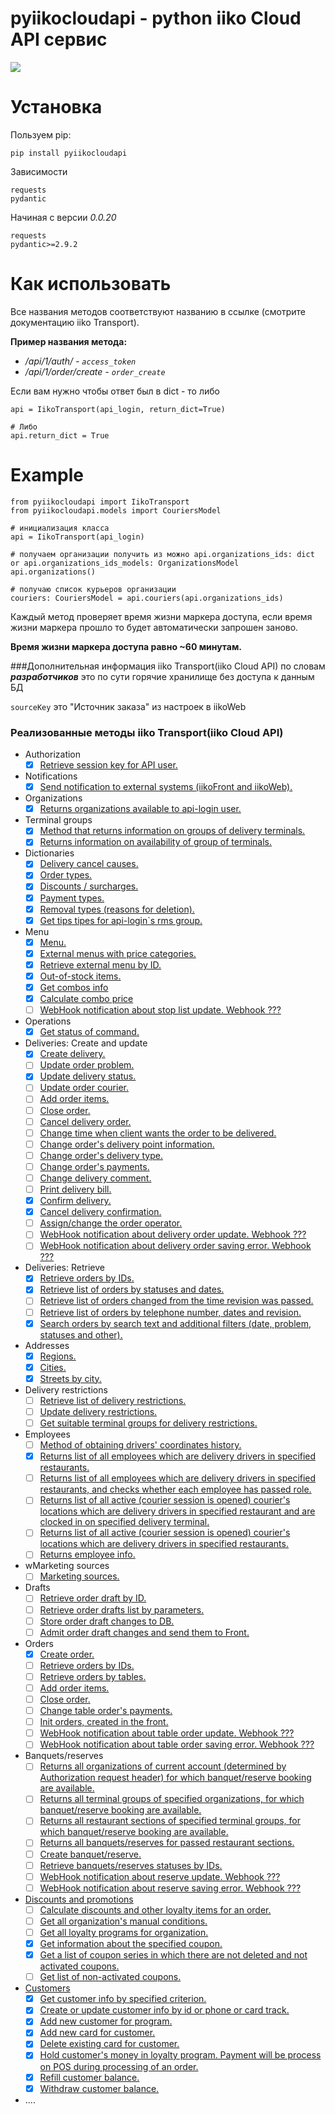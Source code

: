 # pyiikocloudapi - python iiko Cloud API сервис

![](https://www.python.org/static/img/python-logo.png) 

Установка
============

Пользуем pip:
    
```
pip install pyiikocloudapi
```

Зависимости

    requests
    pydantic

Начиная с версии _0.0.20_

    requests
    pydantic>=2.9.2
    
Как использовать
============
Все названия методов соответствуют названию в ссылке (смотрите документацию iiko Transport).


**Пример названия метода:** 

- _/api/1/auth/        - `access_token`_
- _/api/1/order/create - `order_create`_



Если вам нужно чтобы ответ был в dict - то либо 
    
    api = IikoTransport(api_login, return_dict=True)

    # Либо
    api.return_dict = True

Example
============
    from pyiikocloudapi import IikoTransport
    from pyiikocloudapi.models import CouriersModel

    # инициализация класса 
    api = IikoTransport(api_login)

    # получаем организации получить из можно api.organizations_ids: dict or api.organizations_ids_models: OrganizationsModel
    api.organizations()

    # получаю список курьеров организации
    couriers: CouriersModel = api.couriers(api.organizations_ids)

Каждый метод проверяет время жизни маркера доступа, если время жизни маркера прошло то будет автоматически запрошен заново.

**Время жизни маркера доступа равно ~60 минутам.**


###Дополнительная информация
iiko Transport(iiko Cloud API) по словам _**разработчиков**_ это по сути горячие хранилище без доступа к данным БД

`sourceKey` это "Источник заказа" из настроек в iikoWeb


### Реализованные методы iiko Transport(iiko Cloud API) 
- Authorization
  - [x] [Retrieve session key for API user.](https://api-ru.iiko.services/#tag/Authorization/paths/~1api~11~1access_token/post)
- Notifications
  - [x] [Send notification to external systems (iikoFront and iikoWeb).](https://api-ru.iiko.services/#tag/Notifications/paths/~1api~11~1notifications~1send/post)
- Organizations
  - [x] [Returns organizations available to api-login user.](https://api-ru.iiko.services/#tag/Organizations/paths/~1api~11~1organizations/post)
- Terminal groups
  - [x] [Method that returns information on groups of delivery terminals.](https://api-ru.iiko.services/#tag/Terminal-groups/paths/~1api~11~1terminal_groups/post)
  - [x] [Returns information on availability of group of terminals.](https://api-ru.iiko.services/#tag/Terminal-groups/paths/~1api~11~1terminal_groups~1is_alive/post)
- Dictionaries
  - [x] [Delivery cancel causes.](https://api-ru.iiko.services/#tag/Dictionaries/paths/~1api~11~1cancel_causes/post)
  - [x] [Order types.](https://api-ru.iiko.services/#tag/Dictionaries/paths/~1api~11~1deliveries~1order_types/post)
  - [x] [Discounts / surcharges.](https://api-ru.iiko.services/#tag/Dictionaries/paths/~1api~11~1discounts/post)
  - [x] [Payment types.](https://api-ru.iiko.services/#tag/Dictionaries/paths/~1api~11~1payment_types/post)
  - [x] [Removal types (reasons for deletion).](https://api-ru.iiko.services/#tag/Dictionaries/paths/~1api~11~1removal_types/post)
  - [x] [Get tips tipes for api-login`s rms group.](https://api-ru.iiko.services/#tag/Dictionaries/paths/~1api~11~1tips_types/post)
- Menu
  - [x] [Menu.](https://api-ru.iiko.services/#tag/Menu/paths/~1api~11~1nomenclature/post)
  - [x] [External menus with price categories.](https://api-ru.iiko.services/#tag/Menu/paths/~1api~12~1menu/post)
  - [x] [Retrieve external menu by ID.](https://api-ru.iiko.services/#tag/Menu/paths/~1api~12~1menu~1by_id/post)
  - [x] [Out-of-stock items.](https://api-ru.iiko.services/#tag/Menu/paths/~1api~11~1stop_lists/post)
  - [x] [Get combos info](https://api-ru.iiko.services/#tag/Menu/paths/~1api~11~1combo/post)
  - [x] [Calculate combo price](https://api-ru.iiko.services/#tag/Menu/paths/~1api~11~1combo~1calculate/post)
  - [ ] [WebHook notification about stop list update. Webhook ???](https://api-ru.iiko.services/#tag/Menu/paths/iikoTransport.PublicApi.Contracts.WebHooks.StopListUpdateWebHookEventInfo/post)
- Operations
  - [x] [Get status of command.](https://api-ru.iiko.services/#tag/Operations/paths/~1api~11~1commands~1status/post)
- Deliveries: Create and update
  - [x] [Create delivery.](https://api-ru.iiko.services/#tag/Deliveries:-Create-and-update/paths/~1api~11~1deliveries~1create/post)
  - [ ] [Update order problem.](https://api-ru.iiko.services/#tag/Deliveries:-Create-and-update/paths/~1api~11~1deliveries~1update_order_problem/post)
  - [x] [Update delivery status.](https://api-ru.iiko.services/#tag/Deliveries:-Create-and-update/paths/~1api~11~1deliveries~1update_order_delivery_status/post)
  - [ ] [Update order courier.](https://api-ru.iiko.services/#tag/Deliveries:-Create-and-update/paths/~1api~11~1deliveries~1update_order_courier/post)
  - [ ] [Add order items.](https://api-ru.iiko.services/#tag/Deliveries:-Create-and-update/paths/~1api~11~1deliveries~1add_items/post)
  - [ ] [Close order.](https://api-ru.iiko.services/#tag/Deliveries:-Create-and-update/paths/~1api~11~1deliveries~1close/post)
  - [ ] [Cancel delivery order.](https://api-ru.iiko.services/#tag/Deliveries:-Create-and-update/paths/~1api~11~1deliveries~1cancel/post)
  - [ ] [Change time when client wants the order to be delivered.](https://api-ru.iiko.services/#tag/Deliveries:-Create-and-update/paths/~1api~11~1deliveries~1change_complete_before/post)
  - [ ] [Change order's delivery point information.](https://api-ru.iiko.services/#tag/Deliveries:-Create-and-update/paths/~1api~11~1deliveries~1change_delivery_point/post)
  - [ ] [Change order's delivery type.](https://api-ru.iiko.services/#tag/Deliveries:-Create-and-update/paths/~1api~11~1deliveries~1change_service_type/post)
  - [ ] [Change order's payments.](https://api-ru.iiko.services/#tag/Deliveries:-Create-and-update/paths/~1api~11~1deliveries~1change_payments/post)
  - [ ] [Change delivery comment.](https://api-ru.iiko.services/#tag/Deliveries:-Create-and-update/paths/~1api~11~1deliveries~1change_comment/post)
  - [ ] [Print delivery bill.](https://api-ru.iiko.services/#tag/Deliveries:-Create-and-update/paths/~1api~11~1deliveries~1print_delivery_bill/post)
  - [x] [Confirm delivery.](https://api-ru.iiko.services/#tag/Deliveries:-Create-and-update/paths/~1api~11~1deliveries~1confirm/post)
  - [x] [Cancel delivery confirmation.](https://api-ru.iiko.services/#tag/Deliveries:-Create-and-update/paths/~1api~11~1deliveries~1cancel_confirmation/post)
  - [ ] [Assign/change the order operator.](https://api-ru.iiko.services/#tag/Deliveries:-Create-and-update/paths/~1api~11~1deliveries~1change_operator/post)
  - [ ] [WebHook notification about delivery order update. Webhook ???](https://api-ru.iiko.services/#tag/Deliveries:-Create-and-update/paths/iikoTransport.PublicApi.Contracts.WebHooks.DeliveryOrderUpdateWebHookEventInfo/post)
  - [ ] [WebHook notification about delivery order saving error. Webhook ???](https://api-ru.iiko.services/#tag/Deliveries:-Create-and-update/paths/iikoTransport.PublicApi.Contracts.WebHooks.DeliveryOrderErrorWebHookEventInfo/post)
- Deliveries: Retrieve
  - [x] [Retrieve orders by IDs.](https://api-ru.iiko.services/#tag/Deliveries:-Retrieve/paths/~1api~11~1deliveries~1by_id/post)
  - [x] [Retrieve list of orders by statuses and dates.](https://api-ru.iiko.services/#tag/Deliveries:-Retrieve/paths/~1api~11~1deliveries~1by_delivery_date_and_status/post)
  - [ ] [Retrieve list of orders changed from the time revision was passed.](https://api-ru.iiko.services/#tag/Deliveries:-Retrieve/paths/~1api~11~1deliveries~1by_revision/post)
  - [ ] [Retrieve list of orders by telephone number, dates and revision.](https://api-ru.iiko.services/#tag/Deliveries:-Retrieve/paths/~1api~11~1deliveries~1by_delivery_date_and_phone/post)
  - [x] [Search orders by search text and additional filters (date, problem, statuses and other).](https://api-ru.iiko.services/#tag/Deliveries:-Retrieve/paths/~1api~11~1deliveries~1by_delivery_date_and_source_key_and_filter/post)
- Addresses
  - [x] [Regions.](https://api-ru.iiko.services/#tag/Addresses/paths/~1api~11~1regions/post)
  - [x] [Cities.](https://api-ru.iiko.services/#tag/Addresses/paths/~1api~11~1cities/post)
  - [x] [Streets by city.](https://api-ru.iiko.services/#tag/Addresses/paths/~1api~11~1streets~1by_city/post)
- Delivery restrictions
  - [ ] [Retrieve list of delivery restrictions.](https://api-ru.iiko.services/#tag/Delivery-restrictions/paths/~1api~11~1delivery_restrictions/post)
  - [ ] [Update delivery restrictions.](https://api-ru.iiko.services/#tag/Delivery-restrictions/paths/~1api~11~1delivery_restrictions~1update/post)
  - [ ] [Get suitable terminal groups for delivery restrictions.](https://api-ru.iiko.services/#tag/Delivery-restrictions/paths/~1api~11~1delivery_restrictions~1allowed/post)
- Employees
  - [ ] [Method of obtaining drivers' coordinates history.](https://api-ru.iiko.services/#tag/Employees/paths/~1api~11~1employees~1couriers~1locations~1by_time_offset/post)
  - [x] [Returns list of all employees which are delivery drivers in specified restaurants.](https://api-ru.iiko.services/#tag/Employees/paths/~1api~11~1employees~1couriers/post)
  - [ ] [Returns list of all employees which are delivery drivers in specified restaurants, and checks whether each employee has passed role.](https://api-ru.iiko.services/#tag/Employees/paths/~1api~11~1employees~1couriers~1by_role/post)
  - [ ] [Returns list of all active (courier session is opened) courier's locations which are delivery drivers in specified restaurant and are clocked in on specified delivery terminal.](https://api-ru.iiko.services/#tag/Employees/paths/~1api~11~1employees~1couriers~1active_location~1by_terminal/post)
  - [ ] [Returns list of all active (courier session is opened) courier's locations which are delivery drivers in specified restaurants.](https://api-ru.iiko.services/#tag/Employees/paths/~1api~11~1employees~1couriers~1active_location/post)
  - [ ] [Returns employee info.](https://api-ru.iiko.services/#tag/Employees/paths/~1api~11~1employees~1info/post)
- wMarketing sources
  - [ ] [Marketing sources.](https://api-ru.iiko.services/#tag/Marketing-sources/paths/~1api~11~1marketing_sources/post)
- Drafts
  - [ ] [Retrieve order draft by ID.](https://api-ru.iiko.services/#tag/Drafts/paths/~1api~11~1deliveries~1drafts~1by_id/post)
  - [ ] [Retrieve order drafts list by parameters.](https://api-ru.iiko.services/#tag/Drafts/paths/~1api~11~1deliveries~1drafts~1by_filter/post)
  - [ ] [Store order draft changes to DB.](https://api-ru.iiko.services/#tag/Drafts/paths/~1api~11~1deliveries~1drafts~1save/post)
  - [ ] [Admit order draft changes and send them to Front.](https://api-ru.iiko.services/#tag/Drafts/paths/~1api~11~1deliveries~1drafts~1commit/post)
- Orders
  - [x] [Create order.](https://api-ru.iiko.services/#tag/Orders/paths/~1api~11~1order~1create/post)
  - [ ] [Retrieve orders by IDs.](https://api-ru.iiko.services/#tag/Orders/paths/~1api~11~1order~1by_id/post)
  - [ ] [Retrieve orders by tables.](https://api-ru.iiko.services/#tag/Orders/paths/~1api~11~1order~1by_table/post)
  - [ ] [Add order items.](https://api-ru.iiko.services/#tag/Orders/paths/~1api~11~1order~1add_items/post)
  - [ ] [Close order.](https://api-ru.iiko.services/#tag/Orders/paths/~1api~11~1order~1close/post)
  - [ ] [Change table order's payments.](https://api-ru.iiko.services/#tag/Orders/paths/~1api~11~1order~1change_payments/post)
  - [ ] [Init orders, created in the front.](https://api-ru.iiko.services/#tag/Orders/paths/~1api~11~1order~1init_by_table/post)
  - [ ] [WebHook notification about table order update. Webhook ???](https://api-ru.iiko.services/#tag/Orders/paths/iikoTransport.PublicApi.Contracts.WebHooks.TableOrderUpdateWebHookEventInfo/post)
  - [ ] [WebHook notification about table order saving error. Webhook ???](https://api-ru.iiko.services/#tag/Orders/paths/iikoTransport.PublicApi.Contracts.WebHooks.TableOrderErrorWebHookEventInfo/post)
- Banquets/reserves
  - [ ] [Returns all organizations of current account (determined by Authorization request header) for which banquet/reserve booking are available.](https://api-ru.iiko.services/#tag/Banquetsreserves/paths/~1api~11~1reserve~1available_organizations/post)
  - [ ] [Returns all terminal groups of specified organizations, for which banquet/reserve booking are available.](https://api-ru.iiko.services/#tag/Banquetsreserves/paths/~1api~11~1reserve~1available_terminal_groups/post)
  - [ ] [Returns all restaurant sections of specified terminal groups, for which banquet/reserve booking are available.](https://api-ru.iiko.services/#tag/Banquetsreserves/paths/~1api~11~1reserve~1available_restaurant_sections/post)
  - [ ] [Returns all banquets/reserves for passed restaurant sections.](https://api-ru.iiko.services/#tag/Banquetsreserves/paths/~1api~11~1reserve~1restaurant_sections_workload/post)
  - [ ] [Create banquet/reserve.](https://api-ru.iiko.services/#tag/Banquetsreserves/paths/~1api~11~1reserve~1create/post)
  - [ ] [Retrieve banquets/reserves statuses by IDs.](https://api-ru.iiko.services/#tag/Banquetsreserves/paths/~1api~11~1reserve~1status_by_id/post)
  - [ ] [WebHook notification about reserve update. Webhook ???](https://api-ru.iiko.services/#tag/Banquetsreserves/paths/iikoTransport.PublicApi.Contracts.WebHooks.ReserveUpdateWebHookEventInfo/post)
  - [ ] [WebHook notification about reserve saving error. Webhook ??? ](https://api-ru.iiko.services/#tag/Banquetsreserves/paths/iikoTransport.PublicApi.Contracts.WebHooks.ReserveErrorWebHookEventInfo/post)
- [Discounts and promotions](https://api-ru.iiko.services/#tag/Discounts-and-promotions)
  - [ ] [Calculate discounts and other loyalty items for an order.](https://api-ru.iiko.services/#tag/Discounts-and-promotions/paths/~1api~11~1loyalty~1iiko~1calculate/post)
  - [ ] [Get all organization's manual conditions.](https://api-ru.iiko.services/#tag/Discounts-and-promotions/paths/~1api~11~1loyalty~1iiko~1manual_condition/post)
  - [ ] [Get all loyalty programs for organization.](https://api-ru.iiko.services/#tag/Discounts-and-promotions/paths/~1api~11~1loyalty~1iiko~1program/post)
  - [x] [Get information about the specified coupon.](https://api-ru.iiko.services/#tag/Discounts-and-promotions/paths/~1api~11~1loyalty~1iiko~1coupons~1info/post)
  - [x] [Get a list of coupon series in which there are not deleted and not activated coupons.](https://api-ru.iiko.services/#tag/Discounts-and-promotions/paths/~1api~11~1loyalty~1iiko~1coupons~1series/post)
  - [ ] [Get list of non-activated coupons.](https://api-ru.iiko.services/#tag/Discounts-and-promotions/paths/~1api~11~1loyalty~1iiko~1coupons~1by_series/post)
- [Customers](https://api-ru.iiko.services/#tag/Customers)
  - [x] [Get customer info by specified criterion.](https://api-ru.iiko.services/#tag/Customers/paths/~1api~11~1loyalty~1iiko~1customer~1info/post)
  - [x] [Create or update customer info by id or phone or card track.](https://api-ru.iiko.services/#tag/Customers/paths/~1api~11~1loyalty~1iiko~1customer~1create_or_update/post)
  - [x] [Add new customer for program.](https://api-ru.iiko.services/#tag/Customers/paths/~1api~11~1loyalty~1iiko~1customer~1program~1add/post)
  - [x] [Add new card for customer.](https://api-ru.iiko.services/#tag/Customers/paths/~1api~11~1loyalty~1iiko~1customer~1card~1add/post)
  - [x] [Delete existing card for customer.](https://api-ru.iiko.services/#tag/Customers/paths/~1api~11~1loyalty~1iiko~1customer~1card~1remove/post)
  - [x] [Hold customer's money in loyalty program. Payment will be process on POS during processing of an order.](https://api-ru.iiko.services/#tag/Customers/paths/~1api~11~1loyalty~1iiko~1customer~1wallet~1hold/post)
  - [x] [Refill customer balance.](https://api-ru.iiko.services/#tag/Customers/paths/~1api~11~1loyalty~1iiko~1customer~1wallet~1topup/post)
  - [x] [Withdraw customer balance.](https://api-ru.iiko.services/#tag/Customers/paths/~1api~11~1loyalty~1iiko~1customer~1wallet~1chargeoff/post)
- ....
